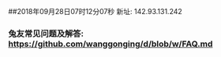 ##2018年09月28日07时12分07秒 新址: 142.93.131.242
### 兔友常见问题及解答: https://github.com/wanggonging/d/blob/w/FAQ.md

